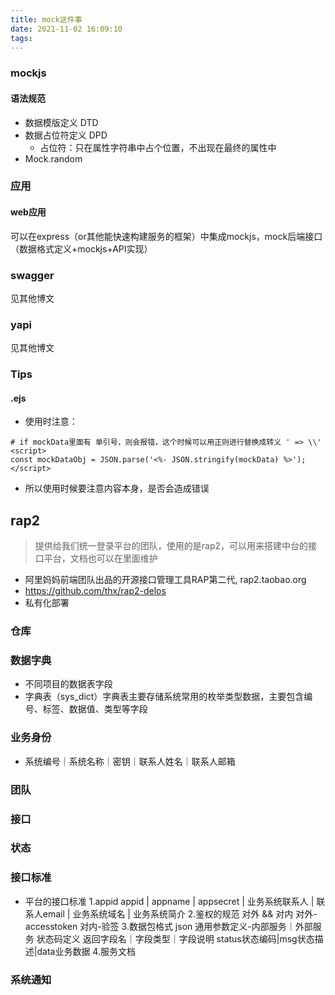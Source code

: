 ```yaml
---
title: mock这件事
date: 2021-11-02 16:09:10
tags:
---
```


### mockjs
#### 语法规范
- 数据模版定义 DTD
- 数据占位符定义 DPD
  - 占位符：只在属性字符串中占个位置，不出现在最终的属性中
- Mock.random

### 应用
#### web应用
可以在express（or其他能快速构建服务的框架）中集成mockjs，mock后端接口（数据格式定义+mockjs+API实现）

### swagger
见其他博文
### yapi
见其他博文

### Tips
#### .ejs
- 使用时注意：
```
# if mockData里面有 单引号，则会报错，这个时候可以用正则进行替换成转义 ' => \\'
<script>
const mockDataObj = JSON.parse('<%- JSON.stringify(mockData) %>');
</script>
```
- 所以使用时候要注意内容本身，是否会造成错误

## rap2
> 提供给我们统一登录平台的团队，使用的是rap2，可以用来搭建中台的接口平台，文档也可以在里面维护

- 阿里妈妈前端团队出品的开源接口管理工具RAP第二代, rap2.taobao.org
- https://github.com/thx/rap2-delos
- 私有化部署

### 仓库
### 数据字典
- 不同项目的数据表字段
- 字典表（sys_dict）字典表主要存储系统常用的枚举类型数据，主要包含编号、标签、数据值、类型等字段
### 业务身份
- 系统编号｜系统名称｜密钥｜联系人姓名｜联系人邮箱
### 团队
### 接口
### 状态
### 接口标准
- 平台的接口标准
1.appid
appid | appname | appsecret | 业务系统联系人 | 联系人email | 业务系统域名 | 业务系统简介
2.鉴权的规范
对外 && 对内
对外-accesstoken
对内-验签
3.数据包格式
json
通用参数定义-内部服务｜外部服务
状态码定义
返回字段名｜字段类型｜字段说明
status状态编码|msg状态描述|data业务数据
4.服务文档
### 系统通知